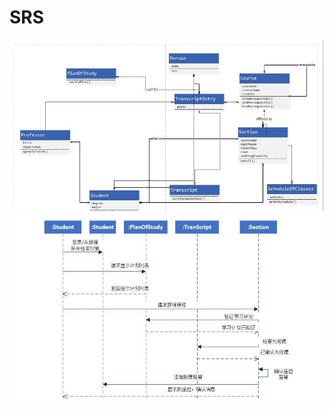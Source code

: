 # SRS
<img src="https://github.com/WangBuke/SRS1/blob/master/%E5%9B%BE/%E7%B1%BB%E5%9B%BE.jpg">
<img src="https://github.com/WangBuke/SRS1/blob/master/%E5%9B%BE/%E9%80%89%E8%AF%BE%E9%A1%BA%E5%BA%8F%E5%9B%BE.jpg">
